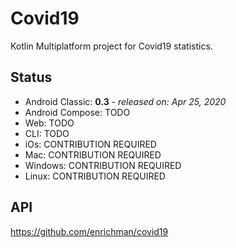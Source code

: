 # Covid19
 Kotlin Multiplatform project for Covid19 statistics.


## Status
* Android Classic: **0.3** - _released on: Apr 25, 2020_
* Android Compose: TODO
* Web: TODO
* CLI: TODO
* iOs: CONTRIBUTION REQUIRED
* Mac: CONTRIBUTION REQUIRED
* Windows: CONTRIBUTION REQUIRED
* Linux: CONTRIBUTION REQUIRED


## API

https://github.com/enrichman/covid19